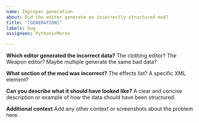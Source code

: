 ```yaml
---
name: Improper generation
about: Did the editor generate an incorrectly structured mod?
title: "[GENERATION]"
labels: bug
assignees: PythonicMoron

---
```


**Which editor generated the incorrect data?**
The clothing editor? The Weapon editor? Maybe multiple generate the same bad data?

**What section of the mod was incorrect?**
The effects list? A specific XML element?

**Can you describe what it should have looked like?**
A clear and concise description or example of how the data should have been structured.

**Additional context**
Add any other context or screenshots about the problem  here.
